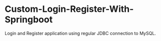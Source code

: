 # Custom-Login-Register-With-Springboot
Login and Register application using regular JDBC connection to MySQL.
